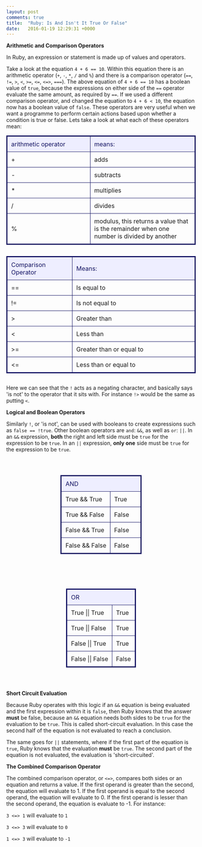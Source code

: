 ```yaml
---
layout: post
comments: true
title:  "Ruby: Is And Isn't It True Or False"
date:   2016-01-19 12:29:31 +0000
---
```


<strong> Arithmetic and Comparison Operators </strong>

In Ruby, an expression or statement is made up of values and operators. 

Take a look at the equation `4 + 6 == 10`. Within this equation there is an arithmetic operator (`+`, `-`, `*`, `/` and `%`) and there is a comparison operator (`==`, `!=`, `>`, `<`, `>=`, `<=`, `<=>`, `===`). The above equation of `4 + 6 == 10` has a boolean value of `true`, because the expressions on either side of the `==` operator evaluate the same amount, as required by `==`. If we used a different comparison operator, and changed the equation to `4 + 6 < 10`, the equation now has a boolean value of `false`. 
These operators are very useful when we want a programme to perform certain actions based upon whether a condition is true or false. Lets take a look at what each of these operators mean:

<div align="center" style="margin-bottom: 30px;">
<table style="border-spacing: 0px; border: #111162 solid 2px;">
<tr>
<td style="width: 200px; padding: 10px; border: #111162 solid 1px; margin: 0px; color: #111162; background-color: #eeeeff">arithmetic operator</td>
<td style="padding: 10px; border: #111162 solid 1px; margin: 0px; color: #111162; background-color: #eeeeff">means:</td>
</tr>
<tr>
<td style="padding: 10px; border: #111162 solid 1px; margin: 0px;">+</td>
<td style="padding: 10px; border: #111162 solid 1px; margin: 0px;">adds</td>
</tr>
<tr>
<td style="padding: 10px; border: #111162 solid 1px; margin: 0px;">-</td>
<td style="padding: 10px; border: #111162 solid 1px; margin: 0px;">subtracts</td>
</tr>
<tr>
<td style="padding: 10px; border: #111162 solid 1px; margin: 0px;">*</td>
<td style="padding: 10px; border: #111162 solid 1px; margin: 0px;">multiplies</td>
</tr>
<tr>
<td style="padding: 10px; border: #111162 solid 1px; margin: 0px;">/</td>
<td style="padding: 10px; border: #111162 solid 1px; margin: 0px;">divides</td>
</tr>
<tr>
<td style="padding: 10px; border: #111162 solid 1px; margin: 0px;">%</td>
<td style="padding: 10px; border: #111162 solid 1px; margin: 0px;">modulus, this returns a value that is the remainder when one number is divided by another</td>
</tr>
</table>
</div>



<div align="center" style="margin-bottom: 30px;">
<table style="border-spacing: 0px; border: #111162 solid 2px;">
<tr>
<td style="width: 200px; padding: 10px; border: #111162 solid 1px; margin: 0px; color: #111162; background-color: #EEEEFF">Comparison Operator</td>
<td style="width: 500px; padding: 10px; border: #111162 solid 1px; margin: 0px; color: #111162; background-color: #EEEEFF">Means:</td>
</tr>
<tr>
<td style="padding: 10px; border: #111162 solid 1px; margin: 0px;">==</td>
<td style="padding: 10px; border: #111162 solid 1px; margin: 0px;">Is equal to</td>
</tr>
<tr>
<td style="padding: 10px; border: #111162 solid 1px; margin: 0px;">!=</td>
<td style="padding: 10px; border: #111162 solid 1px; margin: 0px;">Is not equal to</td>
</tr>
<tr>
<td style="padding: 10px; border: #111162 solid 1px; margin: 0px;">></td>
<td style="padding: 10px; border: #111162 solid 1px; margin: 0px;">Greater than</td>
</tr>
<tr>
<td style="padding: 10px; border: #111162 solid 1px; margin: 0px;"><</td>
<td style="padding: 10px; border: #111162 solid 1px; margin: 0px;">Less than</td>
</tr>
<tr>
<td style="padding: 10px; border: #111162 solid 1px; margin: 0px;">>=</td>
<td style="padding: 10px; border: #111162 solid 1px; margin: 0px;">Greater than or equal to</td>
</tr>
<tr>
<td style="padding: 10px; border: #111162 solid 1px; margin: 0px;"><=</td>
<td style="padding: 10px; border: #111162 solid 1px; margin: 0px;">Less than or equal to</td>
</tr>
</table>
</div>

Here we can see that the `!` acts as a negating character, and basically says 'is not' to the operator that it sits with. For instance `!>` would be the same as putting `<`.

<strong> Logical and Boolean Operators </strong>

Similarly `!`, or 'is not', can be used with booleans to create expressions such as `false == !true`. Other boolean operators are `and`: `&&`, as well as `or`: `||`. In an `&&` expression, <strong>both</strong> the right and left side must be `true` for the expression to be `true`. In an `||` expression, <strong>only one</strong> side must be `true` for the expression to be `true`.

<div align="center">
<div style="margin: 30px; display: inline-block;">
<table style="border-spacing: 0px; border: #111162 solid 2px;">
<tr>
<td style="border: #111162 solid 1px; border-right: none; padding: 10px; margin: 0px; color: #111162; background-color: #EEEEFF">AND</td>
<td style="width: 60px; border: #111162 solid 1px; border-left: none; padding: 10px; margin: 0px; color: #111162; background-color: #EEEEFF"></td>
</tr>
<tr>
<td style="padding: 10px; border: #111162 solid 1px; margin: 0px;">True && True</td>
<td style="padding: 10px; border: #111162 solid 1px; margin: 0px;">True</td>
</tr>
<tr>
<td style="padding: 10px; border: #111162 solid 1px; margin: 0px;">True && False</td>
<td style="padding: 10px; border: #111162 solid 1px; margin: 0px;">False</td>
</tr>
<tr>
<td style="padding: 10px; border: #111162 solid 1px; margin: 0px;">False && True</td>
<td style="padding: 10px; border: #111162 solid 1px; margin: 0px;">False</td>
</tr>
<tr>
<td style="padding: 10px; border: #111162 solid 1px; margin: 0px;">False && False</td>
<td style="padding: 10px; border: #111162 solid 1px; margin: 0px;">False</td>
</tr>
</table>
</div>


<div style="display: inline-block; margin: 30px;">
<table style="border-spacing: 0px; border: #111162 solid 2px;">
<tr>
<td style="border: #111162 solid 1px; border-right: none; padding: 10px; margin: 0px; color: #111162; background-color: #EEEEFF">OR</td>
<td style=" border: #111162 solid 1px; border-left: none; padding: 10px; margin: 0px; color: #111162; background-color: #EEEEFF"></td>
</tr>
<tr>
<td style="padding: 10px; border: #111162 solid 1px; margin: 0px;">True || True</td>
<td style="padding: 10px; border: #111162 solid 1px; margin: 0px;">True</td>
</tr>
<tr>
<td style="padding: 10px; border: #111162 solid 1px; margin: 0px;">True || False</td>
<td style="padding: 10px; border: #111162 solid 1px; margin: 0px;">True</td>
</tr>
<tr>
<td style="padding: 10px; border: #111162 solid 1px; margin: 0px;">False || True</td>
<td style="padding: 10px; border: #111162 solid 1px; margin: 0px;">True</td>
</tr>
<tr>
<td style="padding: 10px; border: #111162 solid 1px; margin: 0px;">False || False</td>
<td style="padding: 10px; border: #111162 solid 1px; margin: 0px;">False</td>
</tr>
</table>
</div>
</div>

<strong> Short Circuit Evaluation </strong>

Because Ruby operates with this logic if an `&&` equation is being evaluated and the first expression within it is `false`, then Ruby knows that the answer <strong>must</strong> be false, because an `&&` equation needs both sides to be `true` for the evaluation to be `true`. This is called short-circuit evaluation. In this case the second half of the equation is not evaluated to reach a conclusion.

The same goes for `||` statements, where if the first part of the equation is `true`, Ruby knows that the evaluation <strong>must</strong> be `true`. The second part of the equation is not evaluated, the evaluation is 'short-circuited'.

<strong> The Combined Comparison Operator </strong>

The combined comparison operator, or `<=>`, compares both sides or an equation and returns a value. If the first operand is greater than the second, the equation will evaluate to 1. If the first operand is equal to the second operand, the equation will evaluate to 0. If the first operand is lesser than the second operand, the equation is evaluate to -1. For instance:

`3 <=> 1` will evaluate to `1`

`3 <=> 3` will evaluate to `0`

`1 <=> 3` will evaluate to `-1`
